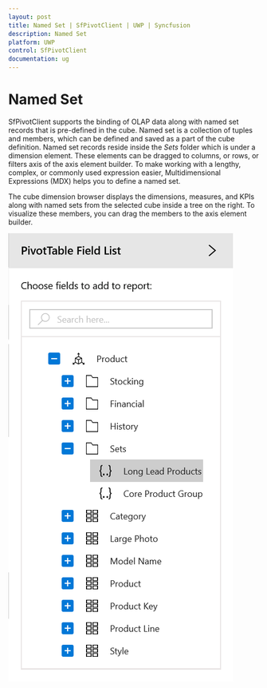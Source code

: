 ```yaml
---
layout: post
title: Named Set | SfPivotClient | UWP | Syncfusion
description: Named Set
platform: UWP
control: SfPivotClient
documentation: ug
---
```


# Named Set

SfPivotClient supports the binding of OLAP data along with named set records that is pre-defined in the cube. Named set is a collection of tuples and members, which can be defined and saved as a part of the cube definition. Named set records reside inside the *Sets* folder which is under a dimension element. These elements can be dragged to columns, or rows, or filters axis of the axis element builder. To make working with a lengthy, complex, or commonly used expression easier, Multidimensional Expressions (MDX) helps you to define a named set.

The cube dimension browser displays the dimensions, measures, and KPIs along with named sets from the selected cube inside a tree on the right. To visualize these members, you can drag the members to the axis element builder.

![](Named-Set_images/Named-set-drag-drop.png)